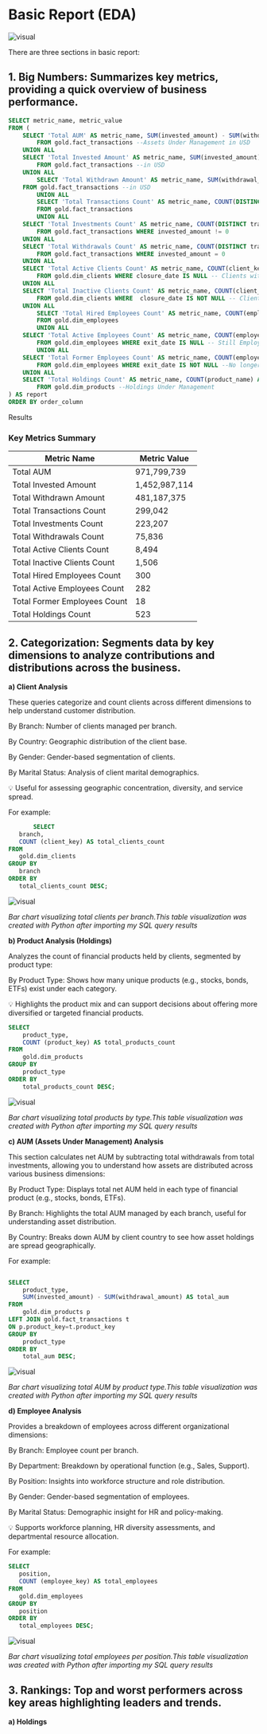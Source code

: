 # Basic Report (EDA)

![visual](/visual_documentation/png/basic_report.png)

There are three sections in basic report:

## **1. Big Numbers:** Summarizes key metrics, providing a quick overview of business performance.


```sql
SELECT metric_name, metric_value
FROM (
    SELECT 'Total AUM' AS metric_name, SUM(invested_amount) - SUM(withdrawal_amount) AS metric_value, 1 AS order_column
        FROM gold.fact_transactions --Assets Under Management in USD
    UNION ALL
    SELECT 'Total Invested Amount' AS metric_name, SUM(invested_amount) AS metric_value, 2 AS order_column
        FROM gold.fact_transactions --in USD
    UNION ALL
        SELECT 'Total Withdrawn Amount' AS metric_name, SUM(withdrawal_amount) AS metric_value, 3 AS order_column
    FROM gold.fact_transactions --in USD
        UNION ALL
        SELECT 'Total Transactions Count' AS metric_name, COUNT(DISTINCT transaction_id) AS metric_value, 4 AS order_column
        FROM gold.fact_transactions
        UNION ALL
    SELECT 'Total Investments Count' AS metric_name, COUNT(DISTINCT transaction_id) AS metric_value, 5 AS order_column
        FROM gold.fact_transactions WHERE invested_amount != 0 
    UNION ALL
    SELECT 'Total Withdrawals Count' AS metric_name, COUNT(DISTINCT transaction_id) AS metric_value, 6 AS order_column
        FROM gold.fact_transactions WHERE invested_amount = 0 
    UNION ALL
    SELECT 'Total Active Clients Count' AS metric_name, COUNT(client_key) AS metric_value, 10 AS order_column
        FROM gold.dim_clients WHERE closure_date IS NULL -- Clients with Active Portfolios
    UNION ALL
    SELECT 'Total Inactive Clients Count' AS metric_name, COUNT(client_key) AS metric_value, 11 AS order_column
        FROM gold.dim_clients WHERE  closure_date IS NOT NULL -- Clients with Inactive Portfolios
    UNION ALL
        SELECT 'Total Hired Employees Count' AS metric_name, COUNT(employee_key) AS metric_value, 12 AS order_column
        FROM gold.dim_employees
        UNION ALL
    SELECT 'Total Active Employees Count' AS metric_name, COUNT(employee_key) AS metric_value, 13 AS order_column
        FROM gold.dim_employees WHERE exit_date IS NULL -- Still Employed
        UNION ALL
    SELECT 'Total Former Employees Count' AS metric_name, COUNT(employee_key) AS metric_value, 14 AS order_column
        FROM gold.dim_employees WHERE exit_date IS NOT NULL --No longer Employed
    UNION ALL
    SELECT 'Total Holdings Count' AS metric_name, COUNT(product_name) AS metric_value, 15 AS order_column
        FROM gold.dim_products --Holdings Under Management
) AS report
ORDER BY order_column
```

Results

### Key Metrics Summary

| Metric Name                     | Metric Value     |
|--------------------------------|------------------|
| Total AUM                      | 971,799,739      |
| Total Invested Amount          | 1,452,987,114    |
| Total Withdrawn Amount         | 481,187,375      |
| Total Transactions Count       | 299,042          |
| Total Investments Count        | 223,207          |
| Total Withdrawals Count        | 75,836           |
| Total Active Clients Count     | 8,494            |
| Total Inactive Clients Count   | 1,506            |
| Total Hired Employees Count    | 300              |
| Total Active Employees Count   | 282              |
| Total Former Employees Count   | 18               |
| Total Holdings Count           | 523              |

## **2. Categorization:** Segments data by key dimensions to analyze contributions and distributions across the business.

**a) Client Analysis**

These queries categorize and count clients across different dimensions to help understand customer distribution.

By Branch: Number of clients managed per branch.

By Country: Geographic distribution of the client base.

By Gender: Gender-based segmentation of clients.

By Marital Status: Analysis of client marital demographics.

💡 Useful for assessing geographic concentration, diversity, and service spread.

For example:
 ```sql
        SELECT
    branch,
    COUNT (client_key) AS total_clients_count
FROM
    gold.dim_clients
GROUP BY
    branch
ORDER BY
    total_clients_count DESC;
```
![visual](/visual_documentation/charts/total_clients_per_branch.png)

*Bar chart visualizing total clients per branch.This table visualization was created with Python after importing my SQL query results*

**b) Product Analysis (Holdings)**

Analyzes the count of financial products held by clients, segmented by product type:

By Product Type: Shows how many unique products (e.g., stocks, bonds, ETFs) exist under each category.

💡 Highlights the product mix and can support decisions about offering more diversified or targeted financial products.

```sql
SELECT
    product_type,
    COUNT (product_key) AS total_products_count
FROM
    gold.dim_products
GROUP BY
    product_type
ORDER BY
    total_products_count DESC;
```
![visual](/visual_documentation/charts/product_count_by_type.png)

*Bar chart visualizing total products by type.This table visualization was created with Python after importing my SQL query results*

**c) AUM (Assets Under Management) Analysis**

This section calculates net AUM by subtracting total withdrawals from total investments, allowing you to understand how assets are distributed across various business dimensions:

By Product Type: Displays total net AUM held in each type of financial product (e.g., stocks, bonds, ETFs).

By Branch: Highlights the total AUM managed by each branch, useful for understanding asset distribution.

By Country: Breaks down AUM by client country to see how asset holdings are spread geographically.

For example:
```sql

SELECT
    product_type,
    SUM(invested_amount) - SUM(withdrawal_amount) AS total_aum
FROM
    gold.dim_products p
LEFT JOIN gold.fact_transactions t
ON p.product_key=t.product_key
GROUP BY
    product_type
ORDER BY
    total_aum DESC;
```
![visual](/visual_documentation/charts/aum_by_product_type.png)

*Bar chart visualizing total AUM by product type.This table visualization was created with Python after importing my SQL query results*

**d) Employee Analysis**

Provides a breakdown of employees across different organizational dimensions:

By Branch: Employee count per branch.

By Department: Breakdown by operational function (e.g., Sales, Support).

By Position: Insights into workforce structure and role distribution.

By Gender: Gender-based segmentation of employees.

By Marital Status: Demographic insight for HR and policy-making.

💡 Supports workforce planning, HR diversity assessments, and departmental resource allocation.

For example:
 ```sql
SELECT
	position,
	COUNT (employee_key) AS total_employees
FROM
	gold.dim_employees
GROUP BY
	position
ORDER BY
	total_employees DESC;
```
![visual](/visual_documentation/charts/employee_positions.png)


*Bar chart visualizing total employees per position.This table visualization was created with Python after importing my SQL query results*


## **3. Rankings:** Top and worst performers across key areas highlighting leaders and trends.

**a) Holdings**